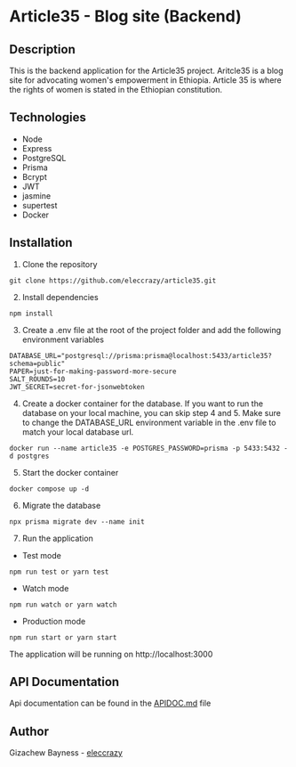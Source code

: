 # Article35 - Blog site (Backend)

## Description

This is the backend application for the Article35 project. Aritcle35 is a blog site for advocating women's empowerment in Ethiopia. Article 35 is where the rights of women is stated in the Ethiopian constitution.

## Technologies

- Node
- Express
- PostgreSQL
- Prisma
- Bcrypt
- JWT
- jasmine
- supertest
- Docker

## Installation

1. Clone the repository

```
git clone https://github.com/eleccrazy/article35.git
```

2. Install dependencies

```
npm install
```

3. Create a .env file at the root of the project folder and add the following environment variables

```
DATABASE_URL="postgresql://prisma:prisma@localhost:5433/article35?schema=public"
PAPER=just-for-making-password-more-secure
SALT_ROUNDS=10
JWT_SECRET=secret-for-jsonwebtoken
```

4. Create a docker container for the database. If you want to run the database on your local machine, you can skip step 4 and 5. Make sure to change the DATABASE_URL environment variable in the .env file to match your local database url.

```
docker run --name article35 -e POSTGRES_PASSWORD=prisma -p 5433:5432 -d postgres
```

5. Start the docker container

```
docker compose up -d
```

6. Migrate the database

```
npx prisma migrate dev --name init
```

7. Run the application

- Test mode

```
npm run test or yarn test
```

- Watch mode

```
npm run watch or yarn watch
```

- Production mode

```
npm run start or yarn start
```

The application will be running on http://localhost:3000

## API Documentation

Api documentation can be found in the [APIDOC.md](APIDOC.md) file

## Author

Gizachew Bayness - [eleccrazy](https://github.com/eleccrazy)
